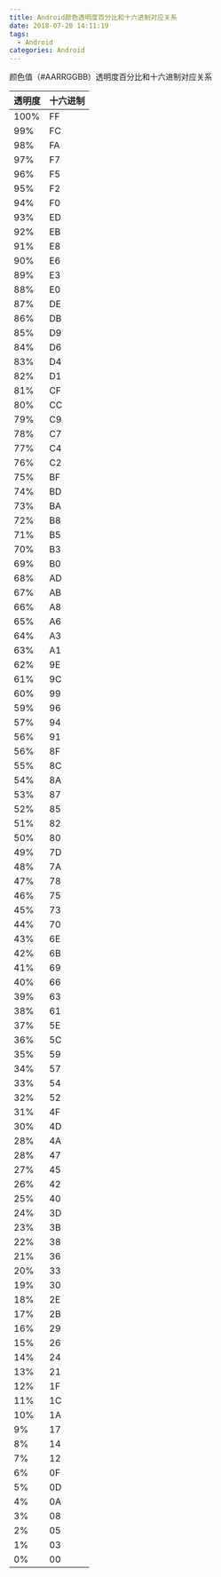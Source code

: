 ```yaml
---
title: Android颜色透明度百分比和十六进制对应关系
date: 2018-07-20 14:11:19
tags:
  - Android
categories: Android
---
```


颜色值（#AARRGGBB）透明度百分比和十六进制对应关系

<!-- more -->

|透明度	| 十六进制|
| :- | :- |
|100% | FF|
|99% | FC|
|98% | FA|
|97% | F7|
|96% | F5|
|95% | F2|
|94% | F0|
|93% | ED|
|92% | EB|
|91% | E8|
|90% | E6|
|89% | E3|
|88% | E0|
|87% | DE|
|86% | DB|
|85% | D9|
|84% | D6|
|83% | D4|
|82% | D1|
|81% | CF|
|80% | CC|
|79% | C9|
|78% | C7|
|77% | C4|
|76% | C2|
|75% | BF|
|74% | BD|
|73% | BA|
|72% | B8|
|71% | B5|
|70% | B3|
|69% | B0|
|68% | AD|
|67% | AB|
|66% | A8|
|65% | A6|
|64% | A3|
|63% | A1|
|62% | 9E|
|61% | 9C|
|60% | 99|
|59% | 96|
|57% | 94|
|56% | 91|
|56% | 8F|
|55% | 8C|
|54% | 8A|
|53% | 87|
|52% | 85|
|51% | 82|
|50% | 80|
|49% | 7D|
|48% | 7A|
|47% | 78|
|46% | 75|
|45% | 73|
|44% | 70|
|43% | 6E|
|42% | 6B|
|41% | 69|
|40% | 66|
|39% | 63|
|38% | 61|
|37% | 5E|
|36% | 5C|
|35% | 59|
|34% | 57|
|33% | 54|
|32% | 52|
|31% | 4F|
|30% | 4D|
|28% | 4A|
|28% | 47|
|27% | 45|
|26% | 42|
|25% | 40|
|24% | 3D|
|23% | 3B|
|22% | 38|
|21% | 36|
|20% | 33|
|19% | 30|
|18% | 2E|
|17% | 2B|
|16% | 29|
|15% | 26|
|14% | 24|
|13% | 21|
|12% | 1F|
|11% | 1C|
|10% | 1A|
|9%  | 17|
|8%  | 14|
|7%  | 12|
|6%  | 0F|
|5%  | 0D|
|4%  | 0A|
|3%  | 08|
|2%  | 05|
|1%  | 03|
|0%  | 00|